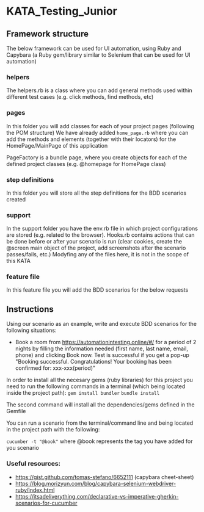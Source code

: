 # KATA_Testing_Junior

## Framework structure

The below framework can be used for UI automation, using Ruby and Capybara (a Ruby gem/library similar to Selenium that can be used for UI automation)

### helpers

The helpers.rb is a class where you can add general methods used within different test cases (e.g. click methods, find methods, etc)

### pages

In this folder you will add classes for each of your project pages (following the POM structure)
We have already added `home_page.rb` where you can add the methods and elements (together with their locators) for the HomePage/MainPage of this application

PageFactory is a bundle page, where you create objects for each of the defined project classes (e.g. @homepage for HomePage class)

### step definitions

In this folder you will store all the step definitions for the BDD scenarios created

### support

In the support folder you have the env.rb file in which project configurations are stored (e.g. related to the browser).
Hooks.rb contains actions that can be done before or after your scenario is run (clear cookies, create the @screen main object of the project, add screenshots after the scenario passes/fails, etc.)
Modyfing any of the files here, it is not in the scope of this KATA

### feature file

In this feature file you will add the BDD scenarios for the below requests

## Instructions

Using our scenario as an example, write and execute BDD scenarios for the following situations:
* Book a room from https://automationintesting.online/#/ for a period of 2 nights by filling the information needed (first name, last name, email, phone) and clicking Book now. Test is successful if you get a pop-up "Booking successful. Congratulations! Your booking has been confirmed for: xxx-xxx(period)"

In order to install all the necesary gems (ruby libraries) for this project you need to run the following commands in a terminal (which being located inside the project path):
`gem install bundler`
`bundle install`

The second command will install all the dependencies/gems defined in the Gemfile

You can run a scenario from the terminal/command line and being located in the project path with the following:

`cucumber -t "@book"`
where @book represents the tag you have added for you scenario

### Useful resources:
* https://gist.github.com/tomas-stefano/6652111 (capybara cheet-sheet)
* https://blog.morizyun.com/blog/capybara-selenium-webdriver-ruby/index.html
* https://itsadeliverything.com/declarative-vs-imperative-gherkin-scenarios-for-cucumber




